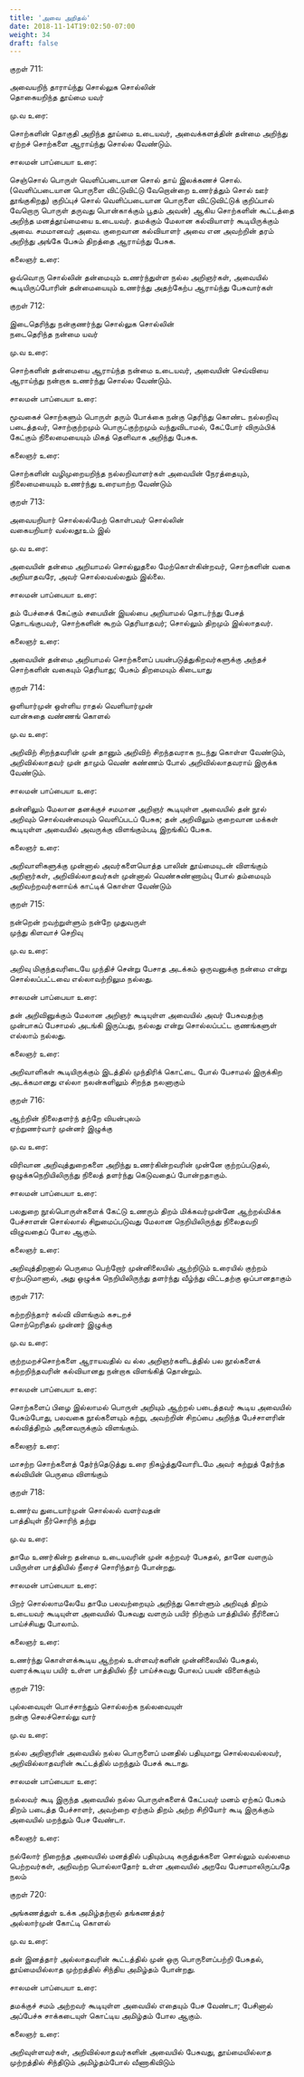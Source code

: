 ```yaml
---
title: 'அவை அறிதல்'
date: 2018-11-14T19:02:50-07:00
weight: 34
draft: false
---
```



குறள்  711:

அவையறிந் தாராய்ந்து சொல்லுக சொல்லின்  
தொகையறிந்த தூய்மை யவர்

மு.வ உரை:

சொற்களின் தொகுதி அறிந்த தூய்மை உடையவர், அவைக்களத்தின் தன்மை அறிந்து ஏற்றச் சொற்களை ஆராய்ந்து சொல்ல வேண்டும்.

சாலமன் பாப்பையா உரை:

செஞ்சொல் பொருள் வெளிப்படையான சொல் தாய் இலக்கணச் சொல்.(வெளிப்படையான பொருளை விட்டுவிட்டு வேறொன்றை உணர்த்தும் சொல் ஊர் தூங்குகிறது) குறிப்புச் சொல் வெளிப்படையான பொருளை விட்டுவிட்டுக் குறிப்பால் வேறொரு பொருள் தருவது பொன்காக்கும் பூதம் அவன்) ஆகிய சொற்களின் கூட்டத்தை அறிந்த மனத்தூய்மையை உடையவர். தமக்கும் மேலான கல்வியாளர் கூடியிருக்கும் அவை. சமமானவர் அவை. குறைவான கல்வியாளர் அவை என அவற்றின் தரம் அறிந்து அங்கே பேசும் திறத்தை ஆராய்ந்து பேசுக.

கலைஞர் உரை:

ஒவ்வொரு சொல்லின் தன்மையும் உணர்ந்துள்ள நல்ல அறிஞர்கள், அவையில் கூடியிருப்போரின் தன்மையையும் உணர்ந்து அதற்கேற்ப ஆராய்ந்து பேசுவார்கள்

குறள்  712:

இடைதெரிந்து நன்குணர்ந்து சொல்லுக சொல்லின்  
நடைதெரிந்த நன்மை யவர்

மு.வ உரை:

சொற்களின் தன்மையை ஆராய்ந்த நன்மை உடையவர், அவையின் செவ்வியை ஆராய்ந்து நன்றாக உணர்ந்து சொல்ல வேண்டும்.

சாலமன் பாப்பையா உரை:

மூவகைச் சொற்களும் பொருள் தரும் போக்கை நன்கு தெரிந்து கொண்ட நல்லறிவு படைத்தவர், சொற்குற்றமும் பொருட்குற்றமும் வந்துவிடாமல், கேட்போர் விரும்பிக் கேட்கும் நிலைமையையும் மிகத் தெளிவாக அறிந்து பேசுக.

கலைஞர் உரை:

சொற்களின் வழிமுறையறிந்த நல்லறிவாளர்கள் அவையின் நேரத்தையும், நிலைமையையும் உணர்ந்து உரையாற்ற வேண்டும்

குறள்  713:

அவையறியார் சொல்லல்மேற் கொள்பவர் சொல்லின்  
வகையறியார் வல்லதூஉம் இல்

மு.வ உரை:

அவையின் தன்மை அறியாமல் சொல்லுதலை மேற்கொள்கின்றவர், சொற்களின் வகை அறியாதவரே, அவர் சொல்லவல்லதும் இல்லை.

சாலமன் பாப்பையா உரை:

தம் பேச்சைக் கேட்கும் சபையின் இயல்பை அறியாமல் தொடர்ந்து பேசத் தொடங்குபவர், சொற்களின் கூறம் தெரியாதவர்; சொல்லும் திறமும் இல்லாதவர்.

கலைஞர் உரை:

அவையின் தன்மை அறியாமல் சொற்களைப் பயன்படுத்துகிறவர்களுக்கு அந்தச் சொற்களின் வகையும் தெரியாது; பேசும் திறமையும் கிடையாது

குறள்  714:

ஒளியார்முன் ஒள்ளிய ராதல் வெளியார்முன்  
வான்சுதை வண்ணங் கொளல்

மு.வ உரை:

அறிவிற் சிறந்தவரின் முன் தானும் அறிவிற் சிறந்தவராக நடந்து கொள்ள வேண்டும், அறிவில்லாதவர் முன் தாமும் வெண் கண்ணம் போல் அறிவில்லாதவராய் இருக்க வேண்டும்.

சாலமன் பாப்பையா உரை:

தன்னிலும் மேலான தனக்குச் சமமான அறிஞர் கூடியுள்ள அவையில் தன் நூல் அறிவும் சொல்வன்மையும் வெளிப்படப் பேசுக; தன் அறிவிலும் குறைவான மக்கள் கூடியுள்ள அவையில் அவருக்கு விளங்கும்படி இறங்கிப் பேசுக.

கலைஞர் உரை:

அறிவாளிகளுக்கு முன்னால் அவர்களையொத்த பாலின் தூய்மையுடன் விளங்கும் அறிஞர்கள், அறிவில்லாதவர்கள் முன்னால் வெண்சுண்ணாம்பு போல் தம்மையும் அறிவற்றவர்களாய்க் காட்டிக் கொள்ள வேண்டும்

குறள்  715:

நன்றென் றவற்றுள்ளும் நன்றே முதுவருள்  
முந்து கிளவாச் செறிவு

மு.வ உரை:

அறிவு மிகுந்தவரிடையே முந்திச் சென்று பேசாத அடக்கம் ஒருவனுக்கு நன்மை என்று சொல்லப்பட்டவை எல்லாவற்றிலும நல்லது.

சாலமன் பாப்பையா உரை:

தன் அறிவினுக்கும் மேலான அறிஞர் கூடியுள்ள அவையில் அவர் பேசுவதற்கு முன்பாகப் பேசாமல் அடங்கி இருப்பது, நல்லது என்று சொல்லப்பட்ட குணங்களுள் எல்லாம் நல்லது.

கலைஞர் உரை:

அறிவாளிகள் கூடியிருக்கும் இடத்தில் முந்திரிக் கொட்டை போல் பேசாமல் இருக்கிற அடக்கமானது எல்லா நலன்களிலும் சிறந்த நலனாகும்

குறள்  716:

ஆற்றின் நிலைதளர்ந் தற்றே வியன்புலம்  
ஏற்றுணர்வார் முன்னர் இழுக்கு

மு.வ உரை:

விரிவான அறிவுத்துறைகளை அறிந்து உணர்கின்றவரின் முன்னே குற்றப்படுதல், ஒழுக்கநெறியிலிருந்து நிலைத் தளர்ந்து கெடுவதைப் போன்றதாகும்.

சாலமன் பாப்பையா உரை:

பலதுறை நூல்பொருள்களைக் கேட்டு உணரும் திறம் மிக்கவர்முன்னே ஆற்றல்மிக்க பேச்சாளன் சொல்லால் சிறுமைப்படுவது மேலான நெறியிலிருந்து நிலைதவறி விழுவதைப் போல ஆகும்.

கலைஞர் உரை:

அறிவுத்திறனால் பெருமை பெற்றோர் முன்னிலையில் ஆற்றிடும் உரையில் குற்றம் ஏற்படுமானால், அது ஒழுக்க நெறியிலிருந்து தளர்ந்து வீழ்ந்து விட்டதற்கு ஒப்பானதாகும்

குறள்  717:

கற்றறிந்தார் கல்வி விளங்கும் கசடறச்  
சொற்றெரிதல் முன்னர் இழுக்கு

மு.வ உரை:

குற்றமறச்சொற்களை ஆராயவதில் வ ல்ல அறிஞர்களிடத்தில் பல நூல்களைக் கற்றறிந்தவரின் கல்வியானது நன்றாக விளங்கித் தொன்றும்.

சாலமன் பாப்பையா உரை:

சொற்களைப் பிழை இல்லாமல் பொருள் அறியும் ஆற்றல் படைத்தவர் கூடிய அவையில் பேசும்போது, பலவகை நூல்களையும் கற்று, அவற்றின் சிறப்பை அறிந்த பேச்சாளரின் கல்வித்திறம் அனைவருக்கும் விளங்கும்.

கலைஞர் உரை:

மாசற்ற சொற்களைத் தேர்ந்தெடுத்து உரை நிகழ்த்துவோரிடமே அவர் கற்றுத் தேர்ந்த கல்வியின் பெருமை விளங்கும்

குறள்  718:

உணர்வ துடையார்முன் சொல்லல் வளர்வதன்  
பாத்தியுள் நீர்சொரிந் தற்று

மு.வ உரை:

தாமே உணர்கின்ற தன்மை உடையவரின் முன் கற்றவர் பேசுதல், தானே வளரும் பயிருள்ள பாத்தியில் நீரைச் சொரிந்தாற் போன்றது.

சாலமன் பாப்பையா உரை:

பிறர் சொல்லாமலேயே தாமே பலவற்றையும் அறிந்து கொள்ளும் அறிவுத் திறம் உடையவர் கூடியுள்ள அவையில் பேசுவது வளரும் பயிர் நிற்கும் பாத்தியில் நீரினைப் பாய்ச்சியது போலாம்.

கலைஞர் உரை:

உணர்ந்து கொள்ளக்கூடிய ஆற்றல் உள்ளவர்களின் முன்னிலையில் பேசுதல், வளரக்கூடிய பயிர் உள்ள பாத்தியில் நீர் பாய்ச்சுவது போலப் பயன் விளைக்கும்

குறள்  719:

புல்லவையுள் பொச்சாந்தும் சொல்லற்க நல்லவையுள்  
நன்கு செலச்சொல்லு வார்

மு.வ உரை:

நல்ல அறிஞரின் அவையில் நல்ல பொருளைப் மனதில் பதியுமாறு சொல்லவல்லவர், அறிவில்லாதவரின் கூட்டத்தில் மறந்தும் பேசக் கூடாது.

சாலமன் பாப்பையா உரை:

நல்லவர் கூடி இருந்த அவையில் நல்ல பொருள்களைக் கேட்பவர் மனம் ஏற்கப் பேசும் திறம் படைத்த பேச்சாளர், அவற்றை ஏற்கும் திறம் அற்ற சிறியோர் கூடி இருக்கும் அவையில் மறந்தும் பேச வேண்டா.

கலைஞர் உரை:

நல்லோர் நிறைந்த அவையில் மனத்தில் பதியும்படி கருத்துக்களை சொல்லும் வல்லமை பெற்றவர்கள், அறிவற்ற பொல்லாதோர் உள்ள அவையில் அறவே பேசாமாலிருப்பதே நலம்

குறள்  720:

அங்கணத்துள் உக்க அமிழ்தற்றால் தங்கணத்தர்  
அல்லார்முன் கோட்டி கொளல்

மு.வ உரை:

தன் இனத்தார் அல்லாதவரின் கூட்டத்தில் முன் ஒரு பொருளைப்பற்றி பேசுதல், தூய்மையில்லாத முற்றத்தில் சிந்திய அமிழ்தம் போன்றது.

சாலமன் பாப்பையா உரை:

தமக்குச் சமம் அற்றவர் கூடியுள்ள அவையில் எதையும் பேச வேண்டா; பேசினால் அப்பேச்சு சாக்கடையுள் கொட்டிய அமிழ்தம் போல ஆகும்.

கலைஞர் உரை:

அறிவுள்ளவர்கள், அறிவில்லாதவர்களின் அவையில் பேசுவது, தூய்மையில்லாத முற்றத்தில் சிந்திடும் அமிழ்தம்போல் வீணாகிவிடும்